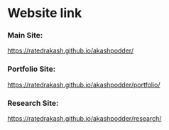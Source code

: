 # Website link

### Main Site:
https://ratedrakash.github.io/akashpodder/

### Portfolio Site:
https://ratedrakash.github.io/akashpodder/portfolio/

### Research Site:
https://ratedrakash.github.io/akashpodder/research/